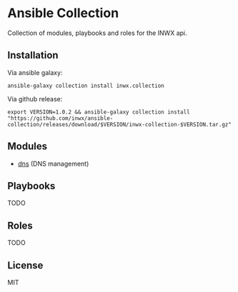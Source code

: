 # Ansible Collection

Collection of modules, playbooks and roles for the INWX api.

## Installation

Via ansible galaxy:
```
ansible-galaxy collection install inwx.collection
```

Via github release:
```
export VERSION=1.0.2 && ansible-galaxy collection install "https://github.com/inwx/ansible-collection/releases/download/$VERSION/inwx-collection-$VERSION.tar.gz"
```

## Modules

* [dns](plugins/docs/dns-module-documentation.md) (DNS management)

## Playbooks

TODO

## Roles

TODO

License
----

MIT
